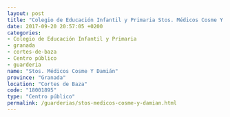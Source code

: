 ```yaml
---
layout: post
title: "Colegio de Educación Infantil y Primaria Stos. Médicos Cosme Y Damián"
date: 2017-09-20 20:57:05 +0200
categories:
- Colegio de Educación Infantil y Primaria
- granada
- cortes-de-baza
- Centro público
- guarderia
name: "Stos. Médicos Cosme Y Damián"
province: "Granada"
location: "Cortes de Baza"
code: "18001895"
type: "Centro público"
permalink: /guarderias/stos-medicos-cosme-y-damian.html
---
```

